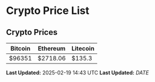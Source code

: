# Crypto Price List

## Crypto Prices
| Bitcoin | Ethereum | Litecoin |
| ------- | -------- | -------- |
| $96351 | $2718.06 | $135.3 |
**Last Updated:** 2025-02-19 14:43 UTC
**Last Updated:** $DATE$
